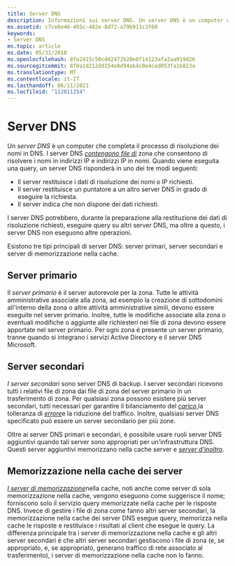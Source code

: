 ```yaml
---
title: Server DNS
description: Informazioni sui server DNS. Un server DNS è un computer che completa il processo di risoluzione dei nomi in DNS.
ms.assetid: c7ce6e46-491c-482e-8d72-a79b911c3f68
keywords:
- Server DNS
ms.topic: article
ms.date: 05/31/2018
ms.openlocfilehash: 8fe2415c50cdd2472b20e8f14123afa2aa919d26
ms.sourcegitcommit: 8f0a1d212dd154e8d94ab4c0e4ced053fa16823a
ms.translationtype: MT
ms.contentlocale: it-IT
ms.lasthandoff: 06/11/2021
ms.locfileid: "112011254"
---
```

# <a name="dns-servers"></a>Server DNS

Un *server DNS* è un computer che completa il processo di risoluzione dei nomi in DNS. I server DNS [*contengono file di*](z-gly.md) zona che consentono di risolvere i nomi in indirizzi IP e indirizzi IP in nomi. Quando viene eseguita una query, un server DNS risponderà in uno dei tre modi seguenti:

-   Il server restituisce i dati di risoluzione dei nomi o IP richiesti.
-   Il server restituisce un puntatore a un altro server DNS in grado di eseguire la richiesta.
-   Il server indica che non dispone dei dati richiesti.

I server DNS potrebbero, durante la preparazione alla restituzione dei dati di risoluzione richiesti, eseguire query su altri server DNS, ma oltre a questo, i server DNS non eseguono altre operazioni.

Esistono tre tipi principali di server DNS: server primari, server secondari e server di memorizzazione nella cache.

## <a name="primary-server"></a>Server primario

Il *server primario* è il server autorevole per la zona. Tutte le attività amministrative associate alla zona, ad esempio la creazione di sottodomini all'interno della zona o altre attività amministrative simili, devono essere eseguite nel server primario. Inoltre, tutte le modifiche associate alla zona o eventuali modifiche o aggiunte alle richiesteri nei file di zona devono essere apportate nel server primario. Per ogni zona è presente un server primario, tranne quando si integrano i servizi Active Directory e il server DNS Microsoft.

## <a name="secondary-servers"></a>Server secondari

*I server secondari* sono server DNS di backup. I server secondari ricevono tutti i relativi file di zona dai file di zona del server primario in un trasferimento di zona. Per qualsiasi zona possono esistere più server secondari, tutti necessari per garantire il bilanciamento del [*carico,*](l-gly.md)la tolleranza di [*errore*](f-gly.md)e la riduzione del traffico. Inoltre, qualsiasi server DNS specificato può essere un server secondario per più zone.

Oltre ai server DNS primari e secondari, è possibile usare ruoli server DNS aggiuntivi quando tali server sono appropriati per un'infrastruttura DNS. Questi server aggiuntivi memorizzano nella cache server e [*server d'inoltro*](f-gly.md).

## <a name="caching-servers"></a>Memorizzazione nella cache dei server

[*I server di memorizzazione*](c-gly.md)nella cache, noti anche come server di sola memorizzazione nella cache, vengono eseguono come suggerisce il nome; forniscono solo il servizio query memorizzate nella cache per le risposte DNS. Invece di gestire i file di zona come fanno altri server secondari, la memorizzazione nella cache dei server DNS esegue query, memorizza nella cache le risposte e restituisce i risultati al client che esegue le query. La differenza principale tra i server di memorizzazione nella cache e gli altri server secondari è che altri server secondari gestiscono i file di zona (e, se appropriato, e, se appropriato, generano traffico di rete associato al trasferimento), i server di memorizzazione nella cache non lo fanno.

 

 




